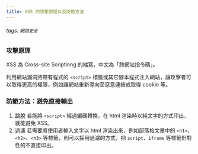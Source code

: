 ```yaml
---
title: XSS 的攻擊原理以及防範方法
---
```

###### tags: `網路安全`
### 攻擊原理
XSS 為 Cross-site Scriptinng 的縮寫，中文為「跨網站指令碼」。

利用網站漏洞將帶有程式的 `<script>` 標籤或其它腳本程式注入網站，讓攻擊者可以取得更高的權限，例如讓網站重新導向至惡意連結或取得 cookie 等。

### 防範方法：避免直接輸出
1. 跳脫
   若能將 `<script>` 經過編碼轉換，在 html 渲染時以純文字的方式印出，就能避免 XSS。
2. 過濾
   若需要將使用者輸入文字以 html 渲染出來，例如部落格文章中的 `<h1>`、`<h2>`、`<h3>` 等標籤，則可以採用過濾的方式，把 `script`、`iframe` 等標籤針對性的不直接印出。
